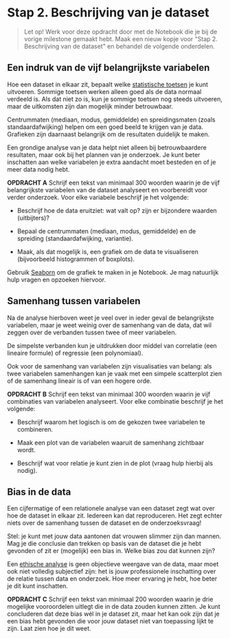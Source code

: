 # Stap 2. Beschrijving van je dataset

> Let op! Werk voor deze opdracht door met de Notebook die je bij de vorige milestone gemaakt hebt. Maak een nieuw kopje voor "Stap 2. Beschrijving van de dataset" en behandel de volgende onderdelen.

## Een indruk van de vijf belangrijkste variabelen

Hoe een dataset in elkaar zit, bepaalt welke [statistische toetsen](https://nl.wikipedia.org/wiki/Statistische_toets) je kunt uitvoeren. Sommige toetsen werken alleen goed als de data normaal verdeeld is. Als dat niet zo is, kun je sommige toetsen nog steeds uitvoeren, maar de uitkomsten zijn dan mogelijk minder betrouwbaar.

Centrummaten (mediaan, modus, gemiddelde) en spreidingsmaten (zoals standaardafwijking) helpen om een goed beeld te krijgen van je data. Grafieken zijn daarnaast belangrijk om de resultaten duidelijk te maken.

Een grondige analyse van je data helpt niet alleen bij betrouwbaardere resultaten, maar ook bij het plannen van je onderzoek. Je kunt beter inschatten aan welke variabelen je extra aandacht moet besteden en of je meer data nodig hebt.

**OPDRACHT A** Schrijf een tekst van minimaal 300 woorden waarin je de vijf belangrijkste variabelen van de dataset analyseert en voorbereidt voor verder onderzoek. Voor elke variabele beschrijf je het volgende:

- Beschrijf hoe de data eruitziet: wat valt op? zijn er bijzondere waarden (uitbijters)?

- Bepaal de centrummaten (mediaan, modus, gemiddelde) en de spreiding (standaardafwijking, variantie).

- Maak, als dat mogelijk is, een grafiek om de data te visualiseren (bijvoorbeeld histogrammen of boxplots).

Gebruik [Seaborn](https://seaborn.pydata.org/tutorial/introduction.html#a-high-level-api-for-statistical-graphics) om de grafiek te maken in je Notebook. Je mag natuurlijk hulp vragen en opzoeken hiervoor.

## Samenhang tussen variabelen

Na de analyse hierboven weet je veel over in ieder geval de belangrijkste variabelen, maar je weet weinig over de samenhang van de data, dat wil zeggen over de verbanden tussen twee of meer variabelen.

De simpelste verbanden kun je uitdrukken door middel van correlatie (een lineaire formule) of regressie (een polynomiaal).

Ook voor de samenhang van variabelen zijn visualisaties van belang: als twee variabelen samenhangen kan je vaak met een simpele scatterplot zien of de samenhang lineair is of van een hogere orde.

**OPDRACHT B** Schrijf een tekst van minimaal 300 woorden waarin je vijf combinaties van variabelen analyseert. Voor elke combinatie beschrijf je het volgende:

- Beschrijf waarom het logisch is om de gekozen twee variabelen te combineren.

- Maak een plot van de variabelen waaruit de samenhang zichtbaar wordt.

- Beschrijf wat voor relatie je kunt zien in de plot (vraag hulp hierbij als nodig).

## Bias in de data

Een cijfermatige of een relationele analyse van een dataset zegt wat over hoe de dataset in elkaar zit. Iedereen kan dat reproduceren. Het zegt echter niets over de samenhang tussen de dataset en de onderzoeksvraag!

Stel: je kunt met jouw data aantonen dat vrouwen slimmer zijn dan mannen. Mag je die conclusie dan trekken op basis van de dataset die je hebt gevonden of zit er (mogelijk) een bias in. Welke bias zou dat kunnen zijn?

Een [ethische analyse](https://www.datacompetent.eu/pages/blog?p=data-ethiek-het-kompas-voor-verantwoord-gebruik-van-data) is geen objectieve weergave van de data, maar moet ook niet volledig subjectief zijn: het is jouw professionele inschatting over de relatie tussen data en onderzoek. Hoe meer ervaring je hebt, hoe beter je dit kunt inschatten.

**OPDRACHT C** Schrijf een tekst van minimaal 200 woorden waarin je drie mogelijke vooroordelen uitlegt die in de data zouden kunnen zitten. Je kunt concluderen dat deze bias wél in je dataset zit, maar het kan ook zijn dat je een bias hebt gevonden die voor jouw dataset niet van toepassing lijkt te zijn. Laat zien hoe je dit weet.
